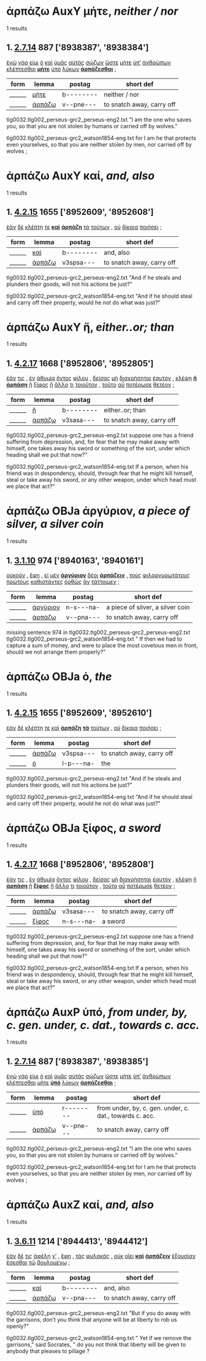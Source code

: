 # ἁρπάζω AuxY μήτε, *neither / nor*
1 results
## 1. [2.7.14](https://beyond-translation.perseus.org/reader/urn:cts:greekLit:tlg0032.002.perseus-grc2:2.7.14?mode=syntax-trees) 887 ['8938387', '8938384']
[ἐγὼ](https://atlas-test.fly.dev/morphology/lemmas/?lang=grc&q=ἐγώ "ἐγώ p-s---cn- I (first person pronoun)") [γάρ](https://atlas-test.fly.dev/morphology/lemmas/?lang=grc&q=γάρ "γάρ d-------- for") [εἰμι](https://atlas-test.fly.dev/morphology/lemmas/?lang=grc&q=εἰμί "εἰμί v1spia--- to be") [ὁ](https://atlas-test.fly.dev/morphology/lemmas/?lang=grc&q=ὁ "ὁ l-s---mn- the") [καὶ](https://atlas-test.fly.dev/morphology/lemmas/?lang=grc&q=καί "καί b-------- and, also") [ὑμᾶς](https://atlas-test.fly.dev/morphology/lemmas/?lang=grc&q=σύ "σύ p-p---ca- you (personal pronoun)") [αὐτὰς](https://atlas-test.fly.dev/morphology/lemmas/?lang=grc&q=αὐτός "αὐτός a-p---fa- unemph. 3rd pers.pronoun; -self; [the] same") [σῴζων](https://atlas-test.fly.dev/morphology/lemmas/?lang=grc&q=σῴζω "σῴζω v-sppamn- to save, keep") [ὥστε](https://atlas-test.fly.dev/morphology/lemmas/?lang=grc&q=ὥστε "ὥστε c-------- so that") [μήτε](https://atlas-test.fly.dev/morphology/lemmas/?lang=grc&q=μήτε "μήτε b-------- neither / nor") [ὑπ’](https://atlas-test.fly.dev/morphology/lemmas/?lang=grc&q=ὑπό "ὑπό r-------- from under, by, c. gen. under, c. dat., towards c. acc.") [ἀνθρώπων](https://atlas-test.fly.dev/morphology/lemmas/?lang=grc&q=ἄνθρωπος "ἄνθρωπος n-p---mg- man, person, human") [κλέπτεσθαι](https://atlas-test.fly.dev/morphology/lemmas/?lang=grc&q=κλέπτω "κλέπτω v--pne--- to steal, filch, purloin") **[μήτε](https://atlas-test.fly.dev/morphology/lemmas/?lang=grc&q=μήτε "μήτε b-------- neither / nor")** [ὑπὸ](https://atlas-test.fly.dev/morphology/lemmas/?lang=grc&q=ὑπό "ὑπό r-------- from under, by, c. gen. under, c. dat., towards c. acc.") [λύκων](https://atlas-test.fly.dev/morphology/lemmas/?lang=grc&q=λύκος "λύκος n-p---mg- a wolf") **[ἁρπάζεσθαι](https://atlas-test.fly.dev/morphology/lemmas/?lang=grc&q=ἁρπάζω "ἁρπάζω v--pne--- to snatch away, carry off")** [·](https://atlas-test.fly.dev/morphology/lemmas/?lang=grc&q=· "· u-------- NoDef") 


| form | lemma | postag | short def |
| --- | --- | --- | --- |
| ______ | [μήτε](https://atlas-test.fly.dev/morphology/lemmas/?lang=grc&q=μήτε) | b-------- | neither / nor |
| ______ | [ἁρπάζω](https://atlas-test.fly.dev/morphology/lemmas/?lang=grc&q=ἁρπάζω) | v--pne--- | to snatch away, carry off |

tlg0032.tlg002_perseus-grc2_perseus-eng2.txt "I am the one who saves you, so that you are not stolen by humans or carried off by wolves." 

tlg0032.tlg002_perseus-grc2_watson1854-eng.txt for I am he that protects even yourselves, so that you are neither stolen by men, nor carried off by wolves ; 

# ἁρπάζω AuxY καί, *and, also*
1 results
## 1. [4.2.15](https://beyond-translation.perseus.org/reader/urn:cts:greekLit:tlg0032.002.perseus-grc2:4.2.15?mode=syntax-trees) 1655 ['8952609', '8952608']
[ἐὰν](https://atlas-test.fly.dev/morphology/lemmas/?lang=grc&q=ἐάν "ἐάν c-------- if") [δὲ](https://atlas-test.fly.dev/morphology/lemmas/?lang=grc&q=δέ "δέ b-------- but") [κλέπτῃ](https://atlas-test.fly.dev/morphology/lemmas/?lang=grc&q=κλέπτω "κλέπτω v3spsa--- to steal, filch, purloin") [τε](https://atlas-test.fly.dev/morphology/lemmas/?lang=grc&q=τε "τε b-------- and") **[καὶ](https://atlas-test.fly.dev/morphology/lemmas/?lang=grc&q=καί "καί b-------- and, also")** **[ἁρπάζῃ](https://atlas-test.fly.dev/morphology/lemmas/?lang=grc&q=ἁρπάζω "ἁρπάζω v3spsa--- to snatch away, carry off")** [τὰ](https://atlas-test.fly.dev/morphology/lemmas/?lang=grc&q=ὁ "ὁ l-p---na- the") [τούτων](https://atlas-test.fly.dev/morphology/lemmas/?lang=grc&q=οὗτος "οὗτος a-p---mg- this; that") [,](https://atlas-test.fly.dev/morphology/lemmas/?lang=grc&q=, ", u-------- NoDef") [οὐ](https://atlas-test.fly.dev/morphology/lemmas/?lang=grc&q=οὐ "οὐ d-------- not") [δίκαια](https://atlas-test.fly.dev/morphology/lemmas/?lang=grc&q=δίκαιος "δίκαιος a-p---na- just, observant of custom, correct, balanced") [ποιήσει](https://atlas-test.fly.dev/morphology/lemmas/?lang=grc&q=ποιέω "ποιέω v3sfia--- to make, to do") [;](https://atlas-test.fly.dev/morphology/lemmas/?lang=grc&q=; "; u-------- NoDef") 


| form | lemma | postag | short def |
| --- | --- | --- | --- |
| ______ | [καί](https://atlas-test.fly.dev/morphology/lemmas/?lang=grc&q=καί) | b-------- | and, also |
| ______ | [ἁρπάζω](https://atlas-test.fly.dev/morphology/lemmas/?lang=grc&q=ἁρπάζω) | v3spsa--- | to snatch away, carry off |

tlg0032.tlg002_perseus-grc2_perseus-eng2.txt "And if he steals and plunders their goods, will not his actions be just?" 

tlg0032.tlg002_perseus-grc2_watson1854-eng.txt "And if he should steal and carry off their property, would he not do what was just?" 

# ἁρπάζω AuxY ἤ, *either..or; than*
1 results
## 1. [4.2.17](https://beyond-translation.perseus.org/reader/urn:cts:greekLit:tlg0032.002.perseus-grc2:4.2.17?mode=syntax-trees) 1668 ['8952806', '8952805']
[ἐάν](https://atlas-test.fly.dev/morphology/lemmas/?lang=grc&q=ἐάν "ἐάν c-------- if") [τις](https://atlas-test.fly.dev/morphology/lemmas/?lang=grc&q=τις "τις a-s---cn- any one, any thing, some one, some thing") [,](https://atlas-test.fly.dev/morphology/lemmas/?lang=grc&q=, ", u-------- NoDef") [ἐν](https://atlas-test.fly.dev/morphology/lemmas/?lang=grc&q=ἐν "ἐν r-------- in, among. c. dat.") [ἀθυμίᾳ](https://atlas-test.fly.dev/morphology/lemmas/?lang=grc&q=ἀθυμία "ἀθυμία n-s---fd- want of heart, faintheartedness") [ὄντος](https://atlas-test.fly.dev/morphology/lemmas/?lang=grc&q=εἰμί "εἰμί v-sppamg- to be") [φίλου](https://atlas-test.fly.dev/morphology/lemmas/?lang=grc&q=φίλος "φίλος a-s---mg- friend; loved, beloved, dear") [,](https://atlas-test.fly.dev/morphology/lemmas/?lang=grc&q=, ", u-------- NoDef") [δείσας](https://atlas-test.fly.dev/morphology/lemmas/?lang=grc&q=δείδω "δείδω v-sapamn- to fear") [μὴ](https://atlas-test.fly.dev/morphology/lemmas/?lang=grc&q=μή "μή d-------- not") [διαχρήσηται](https://atlas-test.fly.dev/morphology/lemmas/?lang=grc&q=διαχράομαι "διαχράομαι v3sasm--- to use constantly") [ἑαυτόν](https://atlas-test.fly.dev/morphology/lemmas/?lang=grc&q=ἑαυτοῦ "ἑαυτοῦ p-s---ma- himself, herself, themselves") [,](https://atlas-test.fly.dev/morphology/lemmas/?lang=grc&q=, ", u-------- NoDef") [κλέψῃ](https://atlas-test.fly.dev/morphology/lemmas/?lang=grc&q=κλέπτω "κλέπτω v3sasa--- to steal, filch, purloin") **[ἢ](https://atlas-test.fly.dev/morphology/lemmas/?lang=grc&q=ἤ "ἤ b-------- either..or; than")** **[ἁρπάσῃ](https://atlas-test.fly.dev/morphology/lemmas/?lang=grc&q=ἁρπάζω "ἁρπάζω v3sasa--- to snatch away, carry off")** [ἢ](https://atlas-test.fly.dev/morphology/lemmas/?lang=grc&q=ἤ "ἤ b-------- either..or; than") [ξίφος](https://atlas-test.fly.dev/morphology/lemmas/?lang=grc&q=ξίφος "ξίφος n-s---na- a sword") [ἢ](https://atlas-test.fly.dev/morphology/lemmas/?lang=grc&q=ἤ "ἤ b-------- either..or; than") [ἄλλο](https://atlas-test.fly.dev/morphology/lemmas/?lang=grc&q=ἄλλος "ἄλλος a-s---na- other, another") [τι](https://atlas-test.fly.dev/morphology/lemmas/?lang=grc&q=τις "τις a-s---na- any one, any thing, some one, some thing") [τοιοῦτον](https://atlas-test.fly.dev/morphology/lemmas/?lang=grc&q=τοιοῦτος "τοιοῦτος a-s---na- such as this") [,](https://atlas-test.fly.dev/morphology/lemmas/?lang=grc&q=, ", u-------- NoDef") [τοῦτο](https://atlas-test.fly.dev/morphology/lemmas/?lang=grc&q=οὗτος "οὗτος a-s---na- this; that") [αὖ](https://atlas-test.fly.dev/morphology/lemmas/?lang=grc&q=αὖ "αὖ d-------- again, anew, afresh, once more") [ποτέρωσε](https://atlas-test.fly.dev/morphology/lemmas/?lang=grc&q=ποτέρωσε "ποτέρωσε d-------- to which of two sides?") [θετέον](https://atlas-test.fly.dev/morphology/lemmas/?lang=grc&q=τίθημι "τίθημι a-s---nn- to set, put, place") [;](https://atlas-test.fly.dev/morphology/lemmas/?lang=grc&q=; "; u-------- NoDef") 


| form | lemma | postag | short def |
| --- | --- | --- | --- |
| ______ | [ἤ](https://atlas-test.fly.dev/morphology/lemmas/?lang=grc&q=ἤ) | b-------- | either..or; than |
| ______ | [ἁρπάζω](https://atlas-test.fly.dev/morphology/lemmas/?lang=grc&q=ἁρπάζω) | v3sasa--- | to snatch away, carry off |

tlg0032.tlg002_perseus-grc2_perseus-eng2.txt suppose one has a friend suffering from depression, and, for fear that he may make away with himself, one takes away his sword or something of the sort, under which heading shall we put that now?" 

tlg0032.tlg002_perseus-grc2_watson1854-eng.txt If a person, when his friend was in despondency, should, through fear that he might kill himself, steal or take away his sword, or any other weapon, under which head must we place that act?" 

# ἁρπάζω OBJa ἀργύριον, *a piece of silver, a silver coin*
1 results
## 1. [3.1.10](https://beyond-translation.perseus.org/reader/urn:cts:greekLit:tlg0032.002.perseus-grc2:3.1.10?mode=syntax-trees) 974 ['8940163', '8940161']
[οὐκοῦν](https://atlas-test.fly.dev/morphology/lemmas/?lang=grc&q=οὐκοῦν "οὐκοῦν d-------- therefore, then, accordingly") [,](https://atlas-test.fly.dev/morphology/lemmas/?lang=grc&q=, ", u-------- NoDef") [ἔφη](https://atlas-test.fly.dev/morphology/lemmas/?lang=grc&q=φημί "φημί v3siia--- to say, to claim") [,](https://atlas-test.fly.dev/morphology/lemmas/?lang=grc&q=, ", u-------- NoDef") [εἰ](https://atlas-test.fly.dev/morphology/lemmas/?lang=grc&q=εἰ "εἰ c-------- conj. if, whether; part. w/wishes, adv. w/imperatives") [μὲν](https://atlas-test.fly.dev/morphology/lemmas/?lang=grc&q=μέν "μέν d-------- on the one hand, on the other hand") **[ἀργύριον](https://atlas-test.fly.dev/morphology/lemmas/?lang=grc&q=ἀργύριον "ἀργύριον n-s---na- a piece of silver, a silver coin")** [δέοι](https://atlas-test.fly.dev/morphology/lemmas/?lang=grc&q=δέω "δέω v3spoa--- to bind, tie, fetter") **[ἁρπάζειν](https://atlas-test.fly.dev/morphology/lemmas/?lang=grc&q=ἁρπάζω "ἁρπάζω v--pna--- to snatch away, carry off")** [,](https://atlas-test.fly.dev/morphology/lemmas/?lang=grc&q=, ", u-------- NoDef") [τοὺς](https://atlas-test.fly.dev/morphology/lemmas/?lang=grc&q=ὁ "ὁ l-p---ma- the") [φιλαργυρωτάτους](https://atlas-test.fly.dev/morphology/lemmas/?lang=grc&q=φιλάργυρος "φιλάργυρος a-p---mas fond of money, covetous") [πρώτους](https://atlas-test.fly.dev/morphology/lemmas/?lang=grc&q=πρῶτος "πρῶτος a-p---ma- first") [καθιστάντες](https://atlas-test.fly.dev/morphology/lemmas/?lang=grc&q=καθίστημι "καθίστημι v-pppamn- to set down, place") [ὀρθῶς](https://atlas-test.fly.dev/morphology/lemmas/?lang=grc&q=ὀρθός "ὀρθός d-------- straight") [ἂν](https://atlas-test.fly.dev/morphology/lemmas/?lang=grc&q=ἄν "ἄν d-------- modal particle") [τάττοιμεν](https://atlas-test.fly.dev/morphology/lemmas/?lang=grc&q=τάσσω "τάσσω v1ppoa--- to arrange, put in order") [;](https://atlas-test.fly.dev/morphology/lemmas/?lang=grc&q=; "; u-------- NoDef") 


| form | lemma | postag | short def |
| --- | --- | --- | --- |
| ______ | [ἀργύριον](https://atlas-test.fly.dev/morphology/lemmas/?lang=grc&q=ἀργύριον) | n-s---na- | a piece of silver, a silver coin |
| ______ | [ἁρπάζω](https://atlas-test.fly.dev/morphology/lemmas/?lang=grc&q=ἁρπάζω) | v--pna--- | to snatch away, carry off |

missing sentence 974 in tlg0032.tlg002_perseus-grc2_perseus-eng2.txt
tlg0032.tlg002_perseus-grc2_watson1854-eng.txt " If then we had to capture a sum of money, and were to place the most covetous men in front, should we not arrange them properly?" 

# ἁρπάζω OBJa ὁ, *the*
1 results
## 1. [4.2.15](https://beyond-translation.perseus.org/reader/urn:cts:greekLit:tlg0032.002.perseus-grc2:4.2.15?mode=syntax-trees) 1655 ['8952609', '8952610']
[ἐὰν](https://atlas-test.fly.dev/morphology/lemmas/?lang=grc&q=ἐάν "ἐάν c-------- if") [δὲ](https://atlas-test.fly.dev/morphology/lemmas/?lang=grc&q=δέ "δέ b-------- but") [κλέπτῃ](https://atlas-test.fly.dev/morphology/lemmas/?lang=grc&q=κλέπτω "κλέπτω v3spsa--- to steal, filch, purloin") [τε](https://atlas-test.fly.dev/morphology/lemmas/?lang=grc&q=τε "τε b-------- and") [καὶ](https://atlas-test.fly.dev/morphology/lemmas/?lang=grc&q=καί "καί b-------- and, also") **[ἁρπάζῃ](https://atlas-test.fly.dev/morphology/lemmas/?lang=grc&q=ἁρπάζω "ἁρπάζω v3spsa--- to snatch away, carry off")** **[τὰ](https://atlas-test.fly.dev/morphology/lemmas/?lang=grc&q=ὁ "ὁ l-p---na- the")** [τούτων](https://atlas-test.fly.dev/morphology/lemmas/?lang=grc&q=οὗτος "οὗτος a-p---mg- this; that") [,](https://atlas-test.fly.dev/morphology/lemmas/?lang=grc&q=, ", u-------- NoDef") [οὐ](https://atlas-test.fly.dev/morphology/lemmas/?lang=grc&q=οὐ "οὐ d-------- not") [δίκαια](https://atlas-test.fly.dev/morphology/lemmas/?lang=grc&q=δίκαιος "δίκαιος a-p---na- just, observant of custom, correct, balanced") [ποιήσει](https://atlas-test.fly.dev/morphology/lemmas/?lang=grc&q=ποιέω "ποιέω v3sfia--- to make, to do") [;](https://atlas-test.fly.dev/morphology/lemmas/?lang=grc&q=; "; u-------- NoDef") 


| form | lemma | postag | short def |
| --- | --- | --- | --- |
| ______ | [ἁρπάζω](https://atlas-test.fly.dev/morphology/lemmas/?lang=grc&q=ἁρπάζω) | v3spsa--- | to snatch away, carry off |
| ______ | [ὁ](https://atlas-test.fly.dev/morphology/lemmas/?lang=grc&q=ὁ) | l-p---na- | the |

tlg0032.tlg002_perseus-grc2_perseus-eng2.txt "And if he steals and plunders their goods, will not his actions be just?" 

tlg0032.tlg002_perseus-grc2_watson1854-eng.txt "And if he should steal and carry off their property, would he not do what was just?" 

# ἁρπάζω OBJa ξίφος, *a sword*
1 results
## 1. [4.2.17](https://beyond-translation.perseus.org/reader/urn:cts:greekLit:tlg0032.002.perseus-grc2:4.2.17?mode=syntax-trees) 1668 ['8952806', '8952808']
[ἐάν](https://atlas-test.fly.dev/morphology/lemmas/?lang=grc&q=ἐάν "ἐάν c-------- if") [τις](https://atlas-test.fly.dev/morphology/lemmas/?lang=grc&q=τις "τις a-s---cn- any one, any thing, some one, some thing") [,](https://atlas-test.fly.dev/morphology/lemmas/?lang=grc&q=, ", u-------- NoDef") [ἐν](https://atlas-test.fly.dev/morphology/lemmas/?lang=grc&q=ἐν "ἐν r-------- in, among. c. dat.") [ἀθυμίᾳ](https://atlas-test.fly.dev/morphology/lemmas/?lang=grc&q=ἀθυμία "ἀθυμία n-s---fd- want of heart, faintheartedness") [ὄντος](https://atlas-test.fly.dev/morphology/lemmas/?lang=grc&q=εἰμί "εἰμί v-sppamg- to be") [φίλου](https://atlas-test.fly.dev/morphology/lemmas/?lang=grc&q=φίλος "φίλος a-s---mg- friend; loved, beloved, dear") [,](https://atlas-test.fly.dev/morphology/lemmas/?lang=grc&q=, ", u-------- NoDef") [δείσας](https://atlas-test.fly.dev/morphology/lemmas/?lang=grc&q=δείδω "δείδω v-sapamn- to fear") [μὴ](https://atlas-test.fly.dev/morphology/lemmas/?lang=grc&q=μή "μή d-------- not") [διαχρήσηται](https://atlas-test.fly.dev/morphology/lemmas/?lang=grc&q=διαχράομαι "διαχράομαι v3sasm--- to use constantly") [ἑαυτόν](https://atlas-test.fly.dev/morphology/lemmas/?lang=grc&q=ἑαυτοῦ "ἑαυτοῦ p-s---ma- himself, herself, themselves") [,](https://atlas-test.fly.dev/morphology/lemmas/?lang=grc&q=, ", u-------- NoDef") [κλέψῃ](https://atlas-test.fly.dev/morphology/lemmas/?lang=grc&q=κλέπτω "κλέπτω v3sasa--- to steal, filch, purloin") [ἢ](https://atlas-test.fly.dev/morphology/lemmas/?lang=grc&q=ἤ "ἤ b-------- either..or; than") **[ἁρπάσῃ](https://atlas-test.fly.dev/morphology/lemmas/?lang=grc&q=ἁρπάζω "ἁρπάζω v3sasa--- to snatch away, carry off")** [ἢ](https://atlas-test.fly.dev/morphology/lemmas/?lang=grc&q=ἤ "ἤ b-------- either..or; than") **[ξίφος](https://atlas-test.fly.dev/morphology/lemmas/?lang=grc&q=ξίφος "ξίφος n-s---na- a sword")** [ἢ](https://atlas-test.fly.dev/morphology/lemmas/?lang=grc&q=ἤ "ἤ b-------- either..or; than") [ἄλλο](https://atlas-test.fly.dev/morphology/lemmas/?lang=grc&q=ἄλλος "ἄλλος a-s---na- other, another") [τι](https://atlas-test.fly.dev/morphology/lemmas/?lang=grc&q=τις "τις a-s---na- any one, any thing, some one, some thing") [τοιοῦτον](https://atlas-test.fly.dev/morphology/lemmas/?lang=grc&q=τοιοῦτος "τοιοῦτος a-s---na- such as this") [,](https://atlas-test.fly.dev/morphology/lemmas/?lang=grc&q=, ", u-------- NoDef") [τοῦτο](https://atlas-test.fly.dev/morphology/lemmas/?lang=grc&q=οὗτος "οὗτος a-s---na- this; that") [αὖ](https://atlas-test.fly.dev/morphology/lemmas/?lang=grc&q=αὖ "αὖ d-------- again, anew, afresh, once more") [ποτέρωσε](https://atlas-test.fly.dev/morphology/lemmas/?lang=grc&q=ποτέρωσε "ποτέρωσε d-------- to which of two sides?") [θετέον](https://atlas-test.fly.dev/morphology/lemmas/?lang=grc&q=τίθημι "τίθημι a-s---nn- to set, put, place") [;](https://atlas-test.fly.dev/morphology/lemmas/?lang=grc&q=; "; u-------- NoDef") 


| form | lemma | postag | short def |
| --- | --- | --- | --- |
| ______ | [ἁρπάζω](https://atlas-test.fly.dev/morphology/lemmas/?lang=grc&q=ἁρπάζω) | v3sasa--- | to snatch away, carry off |
| ______ | [ξίφος](https://atlas-test.fly.dev/morphology/lemmas/?lang=grc&q=ξίφος) | n-s---na- | a sword |

tlg0032.tlg002_perseus-grc2_perseus-eng2.txt suppose one has a friend suffering from depression, and, for fear that he may make away with himself, one takes away his sword or something of the sort, under which heading shall we put that now?" 

tlg0032.tlg002_perseus-grc2_watson1854-eng.txt If a person, when his friend was in despondency, should, through fear that he might kill himself, steal or take away his sword, or any other weapon, under which head must we place that act?" 

# ἁρπάζω AuxP ὑπό, *from under, by, c. gen. under, c. dat., towards c. acc.*
1 results
## 1. [2.7.14](https://beyond-translation.perseus.org/reader/urn:cts:greekLit:tlg0032.002.perseus-grc2:2.7.14?mode=syntax-trees) 887 ['8938387', '8938385']
[ἐγὼ](https://atlas-test.fly.dev/morphology/lemmas/?lang=grc&q=ἐγώ "ἐγώ p-s---cn- I (first person pronoun)") [γάρ](https://atlas-test.fly.dev/morphology/lemmas/?lang=grc&q=γάρ "γάρ d-------- for") [εἰμι](https://atlas-test.fly.dev/morphology/lemmas/?lang=grc&q=εἰμί "εἰμί v1spia--- to be") [ὁ](https://atlas-test.fly.dev/morphology/lemmas/?lang=grc&q=ὁ "ὁ l-s---mn- the") [καὶ](https://atlas-test.fly.dev/morphology/lemmas/?lang=grc&q=καί "καί b-------- and, also") [ὑμᾶς](https://atlas-test.fly.dev/morphology/lemmas/?lang=grc&q=σύ "σύ p-p---ca- you (personal pronoun)") [αὐτὰς](https://atlas-test.fly.dev/morphology/lemmas/?lang=grc&q=αὐτός "αὐτός a-p---fa- unemph. 3rd pers.pronoun; -self; [the] same") [σῴζων](https://atlas-test.fly.dev/morphology/lemmas/?lang=grc&q=σῴζω "σῴζω v-sppamn- to save, keep") [ὥστε](https://atlas-test.fly.dev/morphology/lemmas/?lang=grc&q=ὥστε "ὥστε c-------- so that") [μήτε](https://atlas-test.fly.dev/morphology/lemmas/?lang=grc&q=μήτε "μήτε b-------- neither / nor") [ὑπ’](https://atlas-test.fly.dev/morphology/lemmas/?lang=grc&q=ὑπό "ὑπό r-------- from under, by, c. gen. under, c. dat., towards c. acc.") [ἀνθρώπων](https://atlas-test.fly.dev/morphology/lemmas/?lang=grc&q=ἄνθρωπος "ἄνθρωπος n-p---mg- man, person, human") [κλέπτεσθαι](https://atlas-test.fly.dev/morphology/lemmas/?lang=grc&q=κλέπτω "κλέπτω v--pne--- to steal, filch, purloin") [μήτε](https://atlas-test.fly.dev/morphology/lemmas/?lang=grc&q=μήτε "μήτε b-------- neither / nor") **[ὑπὸ](https://atlas-test.fly.dev/morphology/lemmas/?lang=grc&q=ὑπό "ὑπό r-------- from under, by, c. gen. under, c. dat., towards c. acc.")** [λύκων](https://atlas-test.fly.dev/morphology/lemmas/?lang=grc&q=λύκος "λύκος n-p---mg- a wolf") **[ἁρπάζεσθαι](https://atlas-test.fly.dev/morphology/lemmas/?lang=grc&q=ἁρπάζω "ἁρπάζω v--pne--- to snatch away, carry off")** [·](https://atlas-test.fly.dev/morphology/lemmas/?lang=grc&q=· "· u-------- NoDef") 


| form | lemma | postag | short def |
| --- | --- | --- | --- |
| ______ | [ὑπό](https://atlas-test.fly.dev/morphology/lemmas/?lang=grc&q=ὑπό) | r-------- | from under, by, c. gen. under, c. dat., towards c. acc. |
| ______ | [ἁρπάζω](https://atlas-test.fly.dev/morphology/lemmas/?lang=grc&q=ἁρπάζω) | v--pne--- | to snatch away, carry off |

tlg0032.tlg002_perseus-grc2_perseus-eng2.txt "I am the one who saves you, so that you are not stolen by humans or carried off by wolves." 

tlg0032.tlg002_perseus-grc2_watson1854-eng.txt for I am he that protects even yourselves, so that you are neither stolen by men, nor carried off by wolves ; 

# ἁρπάζω AuxZ καί, *and, also*
1 results
## 1. [3.6.11](https://beyond-translation.perseus.org/reader/urn:cts:greekLit:tlg0032.002.perseus-grc2:3.6.11?mode=syntax-trees) 1214 ['8944413', '8944412']
[ἐὰν](https://atlas-test.fly.dev/morphology/lemmas/?lang=grc&q=ἐάν "ἐάν c-------- if") [δέ](https://atlas-test.fly.dev/morphology/lemmas/?lang=grc&q=δέ "δέ b-------- but") [τις](https://atlas-test.fly.dev/morphology/lemmas/?lang=grc&q=τις "τις a-s---cn- any one, any thing, some one, some thing") [ἀφέλῃ](https://atlas-test.fly.dev/morphology/lemmas/?lang=grc&q=ἀφαιρέω "ἀφαιρέω v3sasa--- to take from, take away from") [γ’](https://atlas-test.fly.dev/morphology/lemmas/?lang=grc&q=γε "γε d-------- at least, at any rate") [,](https://atlas-test.fly.dev/morphology/lemmas/?lang=grc&q=, ", u-------- NoDef") [ἔφη](https://atlas-test.fly.dev/morphology/lemmas/?lang=grc&q=φημί "φημί v3siia--- to say, to claim") [,](https://atlas-test.fly.dev/morphology/lemmas/?lang=grc&q=, ", u-------- NoDef") [τὰς](https://atlas-test.fly.dev/morphology/lemmas/?lang=grc&q=ὁ "ὁ l-p---fa- the") [φυλακάς](https://atlas-test.fly.dev/morphology/lemmas/?lang=grc&q=φυλακή "φυλακή n-p---fa- a watching") [,](https://atlas-test.fly.dev/morphology/lemmas/?lang=grc&q=, ", u-------- NoDef") [οὐκ](https://atlas-test.fly.dev/morphology/lemmas/?lang=grc&q=οὐ "οὐ d-------- not") [οἴει](https://atlas-test.fly.dev/morphology/lemmas/?lang=grc&q=οἴομαι "οἴομαι v2spie--- to suppose, think, deem, imagine") **[καὶ](https://atlas-test.fly.dev/morphology/lemmas/?lang=grc&q=καί "καί b-------- and, also")** **[ἁρπάζειν](https://atlas-test.fly.dev/morphology/lemmas/?lang=grc&q=ἁρπάζω "ἁρπάζω v--pna--- to snatch away, carry off")** [ἐξουσίαν](https://atlas-test.fly.dev/morphology/lemmas/?lang=grc&q=ἐξουσία "ἐξουσία n-s---fa- power") [ἔσεσθαι](https://atlas-test.fly.dev/morphology/lemmas/?lang=grc&q=εἰμί "εἰμί v--fnm--- to be") [τῷ](https://atlas-test.fly.dev/morphology/lemmas/?lang=grc&q=ὁ "ὁ l-s---md- the") [βουλομένῳ](https://atlas-test.fly.dev/morphology/lemmas/?lang=grc&q=βούλομαι "βούλομαι v-sppemd- to will, wish, be willing") [;](https://atlas-test.fly.dev/morphology/lemmas/?lang=grc&q=; "; u-------- NoDef") 


| form | lemma | postag | short def |
| --- | --- | --- | --- |
| ______ | [καί](https://atlas-test.fly.dev/morphology/lemmas/?lang=grc&q=καί) | b-------- | and, also |
| ______ | [ἁρπάζω](https://atlas-test.fly.dev/morphology/lemmas/?lang=grc&q=ἁρπάζω) | v--pna--- | to snatch away, carry off |

tlg0032.tlg002_perseus-grc2_perseus-eng2.txt "But if you do away with the garrisons, don’t you think that anyone will be at liberty to rob us openly?" 

tlg0032.tlg002_perseus-grc2_watson1854-eng.txt " Yet if we remove the garrisons," said Socrates, " do you not think that liberty will be given to anybody that pleases to pillage ? 

